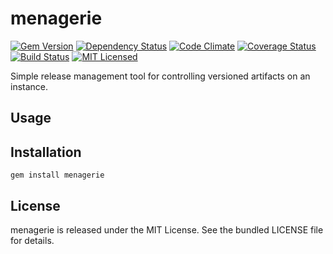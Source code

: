 menagerie
=========

[![Gem Version](https://img.shields.io/gem/v/menagerie.svg)](https://rubygems.org/gems/menagerie)
[![Dependency Status](https://img.shields.io/gemnasium/akerl/menagerie.svg)](https://gemnasium.com/akerl/menagerie)
[![Code Climate](https://img.shields.io/codeclimate/github/akerl/menagerie.svg)](https://codeclimate.com/github/akerl/menagerie)
[![Coverage Status](https://img.shields.io/coveralls/akerl/menagerie.svg)](https://coveralls.io/r/akerl/menagerie)
[![Build Status](https://img.shields.io/travis/akerl/menagerie.svg)](https://travis-ci.org/akerl/menagerie)
[![MIT Licensed](https://img.shields.io/badge/license-MIT-green.svg)](https://tldrlegal.com/license/mit-license)

Simple release management tool for controlling versioned artifacts on an instance.

## Usage

## Installation

    gem install menagerie

## License

menagerie is released under the MIT License. See the bundled LICENSE file for details.


